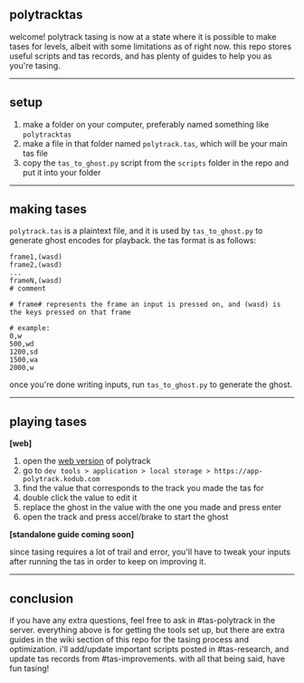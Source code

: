 ## polytracktas

welcome! polytrack tasing is now at a state where it is possible to make tases for levels, albeit with some limitations as of right now. this repo stores useful scripts and tas records, and has plenty of guides to help you as you're tasing.

---

## setup

1) make a folder on your computer, preferably named something like `polytracktas`
2) make a file in that folder named `polytrack.tas`, which will be your main tas file
3) copy the `tas_to_ghost.py` script from the `scripts` folder in the repo and put it into your folder

---

## making tases

`polytrack.tas` is a plaintext file, and it is used by `tas_to_ghost.py` to generate ghost encodes for playback. the tas format is as follows:

```
frame1,(wasd)
frame2,(wasd)
...
frameN,(wasd)
# comment

# frame# represents the frame an input is pressed on, and (wasd) is the keys pressed on that frame

# example:
0,w
500,wd
1200,sd
1500,wa
2000,w
```

once you're done writing inputs, run `tas_to_ghost.py` to generate the ghost.

---

## playing tases

__[web]__
1) open the [web version](https://www.kodub.com/apps/polytrack) of polytrack
2) go to `dev tools > application > local storage > https://app-polytrack.kodub.com`
3) find the value that corresponds to the track you made the tas for
4) double click the value to edit it
5) replace the ghost in the value with the one you made and press enter
6) open the track and press accel/brake to start the ghost

__[standalone guide coming soon]__

since tasing requires a lot of trail and error, you'll have to tweak your inputs after running the tas in order to keep on improving it.

---

## conclusion

if you have any extra questions, feel free to ask in #tas-polytrack in the server. everything above is for getting the tools set up, but there are extra guides in the wiki section of this repo for the tasing process and optimization. i'll add/update important scripts posted in #tas-research, and update tas records from #tas-improvements. with all that being said, have fun tasing!

